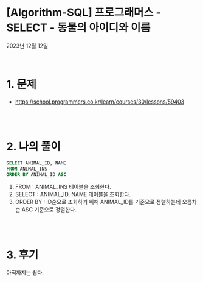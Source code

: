 # [Algorithm-SQL] 프로그래머스 - SELECT - 동물의 아이디와 이름

2023년 12월 12일

<br>

# 1. 문제

- https://school.programmers.co.kr/learn/courses/30/lessons/59403

<br>
<br>

# 2. 나의 풀이

```sql
SELECT ANIMAL_ID, NAME
FROM ANIMAL_INS
ORDER BY ANIMAL_ID ASC
```

1. FROM : ANIMAL_INS 테이블을 조회한다.
2. SELECT : ANIMAL_ID, NAME 테이블을 조회한다.
3. ORDER BY : ID순으로 조회하기 위해 ANIMAL_ID를 기준으로 정렬하는데 오름차순 ASC 기준으로 정렬한다.

<br>
<br>

# 3. 후기

아직까지는 쉽다.

<br>
